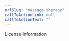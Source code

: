```yaml
---
urlSlug: "massage-therapy"
callToActionLink: null
callToActionText: ""
---
```


License Information
